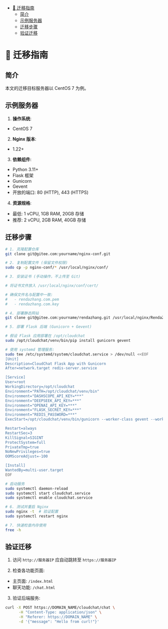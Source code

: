 <!-- START doctoc generated TOC please keep comment here to allow auto update -->
<!-- DON'T EDIT THIS SECTION, INSTEAD RE-RUN doctoc TO UPDATE -->

- [🚚 迁移指南](#-%E8%BF%81%E7%A7%BB%E6%8C%87%E5%8D%97)
  - [简介](#%E7%AE%80%E4%BB%8B)
  - [示例服务器](#%E7%A4%BA%E4%BE%8B%E6%9C%8D%E5%8A%A1%E5%99%A8)
  - [迁移步骤](#%E8%BF%81%E7%A7%BB%E6%AD%A5%E9%AA%A4)
  - [验证迁移](#%E9%AA%8C%E8%AF%81%E8%BF%81%E7%A7%BB)

<!-- END doctoc generated TOC please keep comment here to allow auto update -->

# 🚚 迁移指南

## 简介

本文的迁移目标服务器以 CentOS 7 为例。

## 示例服务器

1. **操作系统**:

- CentOS 7

2. **Nginx 版本**:

- 1.22+

3. **依赖组件**:

- Python 3.11+
- Flask 框架
- Gunicorn
- Gevent
- 开放的端口: 80 (HTTP), 443 (HTTPS)

4. **资源规格**:

- 最低: 1 vCPU, 1GB RAM, 20GB 存储
- 推荐: 2 vCPU, 2GB RAM, 40GB 存储

## 迁移步骤

```bash
# 1. 克隆配置仓库
git clone git@gitee.com:yourname/nginx-conf.git

# 2. 复制配置文件 (保留文件权限)
sudo cp -p nginx-conf/* /usr/local/nginx/conf/

# 3. 安装证书 (手动操作，不上传至 Git)

# 将证书文件放入 /usr/local/nginx/conf/cert/

# 确保文件名与配置中一致:
#   - rendazhang.com.pem
#   - rendazhang.com.key

# 4. 部署静态网站
git clone git@gitee.com:yourname/rendazhang.git /usr/local/nginx/RendaZhang

# 5. 部署 Flask 后端 (Gunicorn + Gevent)

# 假设 Flask 应用部署在 /opt/cloudchat
sudo /opt/cloudchat/venv/bin/pip install gunicorn gevent

# 使用 systemd 管理服务:
sudo tee /etc/systemd/system/cloudchat.service > /dev/null <<EOF
[Unit]
Description=CloudChat Flask App with Gunicorn
After=network.target redis-server.service

[Service]
User=root
WorkingDirectory=/opt/cloudchat
Environment="PATH=/opt/cloudchat/venv/bin"
Environment="DASHSCOPE_API_KEY=***"
Environment="DEEPSEEK_API_KEY=***"
Environment="OPENAI_API_KEY=***"
Environment="FLASK_SECRET_KEY=***"
Environment="REDIS_PASSWORD=***"
ExecStart=/opt/cloudchat/venv/bin/gunicorn --worker-class gevent --workers 2 --worker-connections 50 --max-requests 1000 --max-requests-jitter 50 --timeout 300 --bind 0.0.0.0:5000 app:app

Restart=always
RestartSec=3
KillSignal=SIGINT
ProtectSystem=full
PrivateTmp=true
NoNewPrivileges=true
OOMScoreAdjust=-100

[Install]
WantedBy=multi-user.target
EOF

# 启动服务
sudo systemctl daemon-reload
sudo systemctl start cloudchat.service
sudo systemctl enable cloudchat.service

# 6. 测试并重启 Nginx
sudo nginx -t  # 验证配置
sudo systemctl restart nginx

# 7. 快速检查内存使用
free -h
```

## 验证迁移

1. 访问 `http://服务器IP` 应自动跳转至 `https://服务器IP`

2. 检查各功能页面:

- 主页面: `/index.html`
- 聊天功能: `/chat.html`

3. 验证后端服务:

```bash
curl -X POST https://DOMAIN_NAME/cloudchat/chat \
      -H "Content-Type: application/json" \
      -H "Referer: https://DOMAIN_NAME" \
      -d '{"message": "Hello from curl!"}'
```
